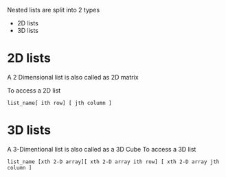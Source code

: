 Nested lists are split into 2 types
* 2D lists
* 3D lists

# 2D lists

A 2 Dimensional list is also called as 2D matrix

To access a 2D list 
```
list_name[ ith row] [ jth column ]
```

# 3D lists

A 3-Dimentional list is also called as a 3D Cube
To access a 3D list
```
list_name [xth 2-D array][ xth 2-D array ith row] [ xth 2-D array jth column ]
```

